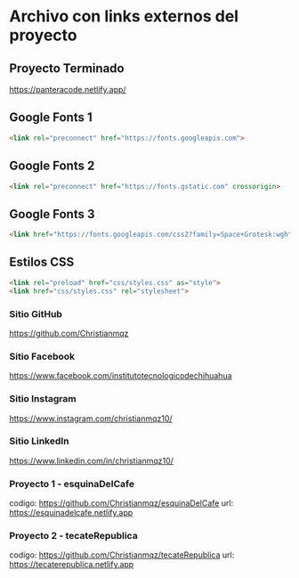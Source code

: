 # Archivo con links externos del proyecto

## Proyecto Terminado
https://panteracode.netlify.app/

## Google Fonts 1
```html
<link rel="preconnect" href="https://fonts.googleapis.com"> 
```

## Google Fonts 2
```html
<link rel="preconnect" href="https://fonts.gstatic.com" crossorigin> 
```

## Google Fonts 3
```html
<link href="https://fonts.googleapis.com/css2?family=Space+Grotesk:wght@500;700&display=swap" rel="stylesheet"> 
```

## Estilos CSS
```html
<link rel="preload" href="css/styles.css" as="style">
<link href="css/styles.css" rel="stylesheet">
```

### Sitio GitHub
https://github.com/Christianmqz

### Sitio Facebook
https://www.facebook.com/institutotecnologicodechihuahua

### Sitio Instagram
https://www.instagram.com/christianmqz10/

### Sitio LinkedIn
https://www.linkedin.com/in/christianmqz10/

### Proyecto 1 - esquinaDelCafe
codigo: https://github.com/Christianmqz/esquinaDelCafe
url: https://esquinadelcafe.netlify.app

### Proyecto 2 - tecateRepublica
codigo: https://github.com/Christianmqz/tecateRepublica
url: https://tecaterepublica.netlify.app
